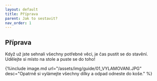 ```yaml
---
layout: default
title: Příprava
parent: Jak to sestavit?
nav_order: 1
---
```


## Příprava

Když už jste sehnali všechny potřebné věci, je čas pustit se do stavění. Udělejte si místo na stole a puste se do toho!

{%include image.md
url="/assets/img/guide/01_VYLAMOVANI.JPG"
desc="Opatrně si vylámejte všechny dílky a odpad odneste do koše."
%}
